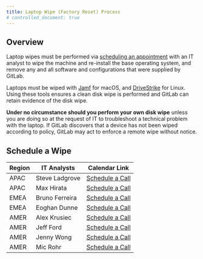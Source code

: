 ```yaml
---
title: Laptop Wipe (Factory Reset) Process
# controlled_document: true
---
```


## Overview

Laptop wipes must be performed via [scheduling an appointment](#schedule-a-wipe) with an IT analyst to wipe the machine and re-install the base operating system, and remove any and all software and configurations that were supplied by GitLab.

Laptops must be wiped with [Jamf](/handbook/security/corporate/systems/jamf) for macOS, and [DriveStrike](/handbook/security/corporate/systems/drivestrike) for Linux. Using these tools ensures a clean disk wipe is performed and GitLab can retain evidence of the disk wipe.

**Under no circumstance should you perform your own disk wipe** unless you are doing so at the request of IT to troubleshoot a technical problem with the laptop. If GitLab discovers that a device has not been wiped according to policy, GitLab may act to enforce a remote wipe without notice.

## Schedule a Wipe

| Region | IT Analysts    | Calendar Link                                                    |
|--------|----------------|------------------------------------------------------------------|
| APAC   | Steve Ladgrove | [Schedule a Call](https://calendar.app.google/sno1aJBB9YhQUHXh8) |
| APAC   | Max Hirata     | [Schedule a Call](https://calendar.app.google/CMK6dKUN2otv1wsWA) |
| EMEA   | Bruno Ferreira | [Schedule a Call](https://calendar.app.google/zKj8AH9c8VmAcYX48) |
| EMEA   | Eoghan Dunne   | [Schedule a Call](https://calendar.app.google/BXECy3uLpUKdNbHe6) |
| AMER   | Alex Krusiec   | [Schedule a Call](https://calendar.app.google/xsTHAQWxHmT3tpr86) |
| AMER   | Jeff Ford      | [Schedule a Call](https://calendar.app.google/Qc1wwN94q6RqEyGL9) |
| AMER   | Jenny Wong     | [Schedule a Call](https://calendar.app.google/HJoCYkbf4XnApqSU6) |
| AMER   | Mic Rohr       | [Schedule a Call](https://calendar.app.google/QrBCkxhvAxkhA36M8) |

